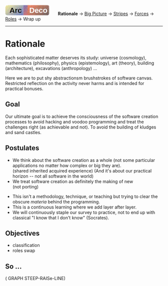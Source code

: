 [![Arc Deco.](../../../_rsc/_img/ArcDeco/ArcDeco-bar-h33px_rounded.jpg)](../../README.md) &nbsp;&nbsp;&nbsp;&nbsp;&nbsp;&nbsp;**Rationale** -> [Big Picture](2.ArcDeco-BigPict.md) -> [Stripes](3.ArcDeco-Stripes.md) -> [Forces](4.ArcDeco-Forces.md) -> [Roles](5.ArcDeco-Roles.md) -> Wrap&nbsp;up

---

# Rationale

Each sophisticated matter deserves its study: universe (cosmology), mathematics (philosophy), physics (epistemology), art (theory), building (architecture), excavations (anthropology) ...

Here we are to put shy abstractionsm brushstrokes of software canvas. Restricted reflection on the activity never harms and is intended for practical bonuses.

## Goal

Our ultimate goal is to achieve the consciousness of the software creation processes to avoid hacking and voodoo programming and treat the challenges right (as achievable and not). 
To avoid the building of kludges and sand castles.

## Postulates

+ We think about the software creation as a whole (not some particular applications no matter how complex or big they are).\
(shared inherited acquired experience) (And it's about our practical horizon -- not all software in the world)
+ We treat software creation as definitely the making of new\
(not porting)
* This isn't a methodology, technique, or teaching but trying to clear the obscure _materia_ behind the programming.
* This is a continuous learning where we add layer after layer.
* We will continuously staple our survey to practice, not to end up with classical "I know that I don't know" (Socrates).

## Objectives

+ classification
+ roles swap

## So ...

( GRAPH STEEP-RAISe-LINE)

